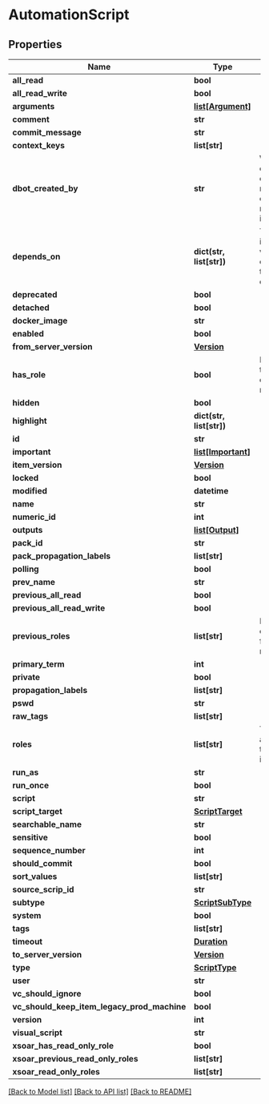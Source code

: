 # AutomationScript

## Properties
Name | Type | Description | Notes
------------ | ------------- | ------------- | -------------
**all_read** | **bool** |  | [optional] 
**all_read_write** | **bool** |  | [optional] 
**arguments** | [**list[Argument]**](Argument.md) |  | [optional] 
**comment** | **str** |  | [optional] 
**commit_message** | **str** |  | [optional] 
**context_keys** | **list[str]** |  | [optional] 
**dbot_created_by** | **str** | Who has created this event - relevant only for manual incidents | [optional] 
**depends_on** | **dict(str, list[str])** | This fields indicates which commands this script depends on | [optional] 
**deprecated** | **bool** |  | [optional] 
**detached** | **bool** |  | [optional] 
**docker_image** | **str** |  | [optional] 
**enabled** | **bool** |  | [optional] 
**from_server_version** | [**Version**](Version.md) |  | [optional] 
**has_role** | **bool** | Internal field to make queries on role faster | [optional] 
**hidden** | **bool** |  | [optional] 
**highlight** | **dict(str, list[str])** |  | [optional] 
**id** | **str** |  | [optional] 
**important** | [**list[Important]**](Important.md) |  | [optional] 
**item_version** | [**Version**](Version.md) |  | [optional] 
**locked** | **bool** |  | [optional] 
**modified** | **datetime** |  | [optional] 
**name** | **str** |  | [optional] 
**numeric_id** | **int** |  | [optional] 
**outputs** | [**list[Output]**](Output.md) |  | [optional] 
**pack_id** | **str** |  | [optional] 
**pack_propagation_labels** | **list[str]** |  | [optional] 
**polling** | **bool** |  | [optional] 
**prev_name** | **str** |  | [optional] 
**previous_all_read** | **bool** |  | [optional] 
**previous_all_read_write** | **bool** |  | [optional] 
**previous_roles** | **list[str]** | Do not change this field manually | [optional] 
**primary_term** | **int** |  | [optional] 
**private** | **bool** |  | [optional] 
**propagation_labels** | **list[str]** |  | [optional] 
**pswd** | **str** |  | [optional] 
**raw_tags** | **list[str]** |  | [optional] 
**roles** | **list[str]** | The role assigned to this investigation | [optional] 
**run_as** | **str** |  | [optional] 
**run_once** | **bool** |  | [optional] 
**script** | **str** |  | [optional] 
**script_target** | [**ScriptTarget**](ScriptTarget.md) |  | [optional] 
**searchable_name** | **str** |  | [optional] 
**sensitive** | **bool** |  | [optional] 
**sequence_number** | **int** |  | [optional] 
**should_commit** | **bool** |  | [optional] 
**sort_values** | **list[str]** |  | [optional] 
**source_scrip_id** | **str** |  | [optional] 
**subtype** | [**ScriptSubType**](ScriptSubType.md) |  | [optional] 
**system** | **bool** |  | [optional] 
**tags** | **list[str]** |  | [optional] 
**timeout** | [**Duration**](Duration.md) |  | [optional] 
**to_server_version** | [**Version**](Version.md) |  | [optional] 
**type** | [**ScriptType**](ScriptType.md) |  | [optional] 
**user** | **str** |  | [optional] 
**vc_should_ignore** | **bool** |  | [optional] 
**vc_should_keep_item_legacy_prod_machine** | **bool** |  | [optional] 
**version** | **int** |  | [optional] 
**visual_script** | **str** |  | [optional] 
**xsoar_has_read_only_role** | **bool** |  | [optional] 
**xsoar_previous_read_only_roles** | **list[str]** |  | [optional] 
**xsoar_read_only_roles** | **list[str]** |  | [optional] 

[[Back to Model list]](README.md#documentation-for-models) [[Back to API list]](README.md#documentation-for-api-endpoints) [[Back to README]](README.md)


